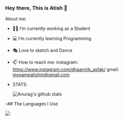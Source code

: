 ### Hey there, This is Atish 👋
About me:

- 🐱‍🏍 I’m currently working as a Student
- 💻 I’m currently learning Programming 
- 🎭  Love to sketch and Dance
- 📫 How to reach me: instagram: https://www.instagram.com/dhaarmik_asfak/
                       gmail:    mynameatishm@gmail.com
- STATS:

    ![Anurag's github stats](https://github-readme-stats.vercel.app/api?username=Atish1998&show_icons=true&theme=gruvbox)
    
 -## The Languages I Use

<img src="https://github-readme-stats.anuraghazra1.vercel.app/api/top-langs/?username=Atish1998&layout=compact&theme=chartreuse-light" align="center">
    











